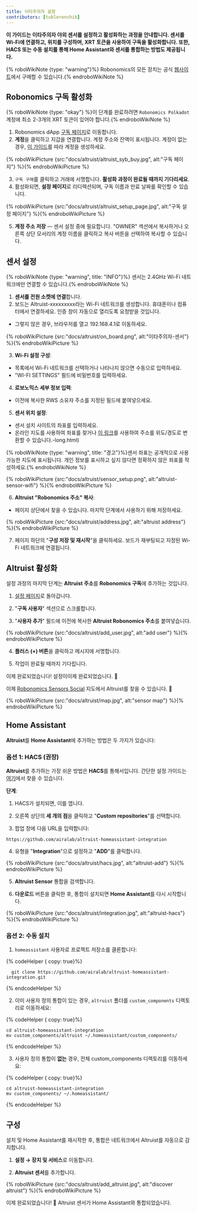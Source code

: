 ```yaml
---
title: 이타주의자 설정
contributors: [tubleronchik]
---
```


**이 가이드는 이타주의자 야외 센서를 설정하고 활성화하는 과정을 안내합니다. 센서를 Wi-Fi에 연결하고, 위치를 구성하며, XRT 토큰을 사용하여 구독을 활성화합니다. 또한, HACS 또는 수동 설치를 통해 Home Assistant와 센서를 통합하는 방법도 제공됩니다.**

{% roboWikiNote {type: "warning"}%} Robonomics의 모든 장치는 공식 [웹사이트](https://robonomics.network/devices/)에서 구매할 수 있습니다.{% endroboWikiNote %}

## Robonomics 구독 활성화

{% roboWikiNote {type: "okay"} %}이 단계를 완료하려면 `Robonomics Polkadot` 계정에 최소 2-3개의 XRT 토큰이 있어야 합니다.{% endroboWikiNote %}

1) Robonomics dApp [구독 페이지](https://robonomics.app/#/rws-buy)로 이동합니다.
2) **계정**을 클릭하고 지갑을 연결합니다. 계정 주소와 잔액이 표시됩니다.
계정이 없는 경우, [이 가이드](https://wiki.robonomics.network/docs/create-account-in-dapp/)를 따라 계정을 생성하세요.

{% roboWikiPicture {src:"docs/altruist/altruist_syb_buy.jpg", alt:"구독 페이지"} %}{% endroboWikiPicture %}

3) `구독 구매`를 클릭하고 거래에 서명합니다. **활성화 과정이 완료될 때까지 기다리세요**.
4) 활성화되면, **설정 페이지**로 리디렉션되며, 구독 이름과 만료 날짜를 확인할 수 있습니다.

{% roboWikiPicture {src:"docs/altruist/altruist_setup_page.jpg", alt:"구독 설정 페이지"} %}{% endroboWikiPicture %}

5) **계정 주소 저장** — 센서 설정 중에 필요합니다. "OWNER" 섹션에서 복사하거나 오른쪽 상단 모서리의 계정 이름을 클릭하고 복사 버튼을 선택하여 복사할 수 있습니다.

## 센서 설정

{% roboWikiNote {type: "warning", title: "INFO"}%} 센서는 2.4GHz Wi-Fi 네트워크에만 연결할 수 있습니다.{% endroboWikiNote %}

1) **센서를 전원 소켓에 연결**합니다.
2) 보드는 Altruist-xxxxxxxxx라는 Wi-Fi 네트워크를 생성합니다. 휴대폰이나 컴퓨터에서 연결하세요. 인증 창이 자동으로 열리도록 요청받을 것입니다.
- 그렇지 않은 경우, 브라우저를 열고 192.168.4.1로 이동하세요.

{% roboWikiPicture {src:"docs/altruist/on_board.png", alt:"이타주의자-센서"} %}{% endroboWikiPicture %}

3) **Wi-Fi 설정 구성**:
- 목록에서 Wi-Fi 네트워크를 선택하거나 나타나지 않으면 수동으로 입력하세요.
- "WI-FI SETTINGS" 필드에 비밀번호를 입력하세요.

4) **로보노믹스 세부 정보 입력**:
- 이전에 복사한 RWS 소유자 주소를 지정된 필드에 붙여넣으세요.

5) **센서 위치 설정**:
- 센서 설치 사이트의 좌표를 입력하세요.
- 온라인 지도를 사용하여 좌표를 찾거나 [이 링크](https://www.latlong.net/convert-address-to-lat)를 사용하여 주소를 위도/경도로 변환할 수 있습니다.-long.html)

{% roboWikiNote {type: "warning", title: "경고"}%}센서 좌표는 공개적으로 사용 가능한 지도에 표시됩니다. 개인 정보를 표시하고 싶지 않다면 정확하지 않은 좌표를 작성하세요.{% endroboWikiNote %}

{% roboWikiPicture {src:"docs/altruist/sensor_setup.png", alt:"altruist-sensor-wifi"} %}{% endroboWikiPicture %}

6) **Altruist "Robonomics 주소" 복사**:
- 페이지 상단에서 찾을 수 있습니다. 마지막 단계에서 사용하기 위해 저장하세요.

{% roboWikiPicture {src:"docs/altruist/address.jpg", alt:"altruist address"} %}{% endroboWikiPicture %}

7) 페이지 하단의 "**구성 저장 및 재시작**"을 클릭하세요. 보드가 재부팅되고 지정된 Wi-Fi 네트워크에 연결됩니다.

## Altruist 활성화
설정 과정의 마지막 단계는 **Altruist 주소**를 **Robonomics 구독**에 추가하는 것입니다.

1) [설정 페이지](https://robonomics.app/#/rws-setup)로 돌아갑니다.

2) "**구독 사용자**" 섹션으로 스크롤합니다.

3) "**사용자 추가**" 필드에 이전에 복사한 **Altruist Robonomics 주소**를 붙여넣습니다.

{% roboWikiPicture {src:"docs/altruist/add_user.jpg", alt:"add user"} %}{% endroboWikiPicture %}

4) **플러스 (+) 버튼**을 클릭하고 메시지에 서명합니다.

5) 작업이 완료될 때까지 기다립니다.

이제 완료되었습니다! 설정이이제 완료되었습니다. 🎉

이제 [Robonomics Sensors Social](https://sensors.social/#) 지도에서 Altruist를 찾을 수 있습니다. 🚀

{% roboWikiPicture {src:"docs/altruist/map.jpg", alt:"sensor map"} %}{% endroboWikiPicture %}

## Home Assistant

**Altruist**를 **Home Assistant**에 추가하는 방법은 두 가지가 있습니다:

### 옵션 1: HACS (권장)

**Altruist**를 추가하는 가장 쉬운 방법은 **HACS**를 통해서입니다. 간단한 설정 가이드는 [여기](https://hacs.xyz/docs/use/)에서 찾을 수 있습니다.

**단계**:
1) HACS가 설치되면, 이를 엽니다.

2) 오른쪽 상단의 **세 개의 점**을 클릭하고 "**Custom repositories**"를 선택합니다.

3) 팝업 창에 다음 URL을 입력합니다:

```
https://github.com/airalab/altruist-homeassistant-integration
```
4) 유형을 "**Integration**"으로 설정하고 "**ADD**"를 클릭합니다.

{% roboWikiPicture {src:"docs/altruist/hacs.jpg", alt:"altruist-add"} %}{% endroboWikiPicture %}

5) **Altruist Sensor** 통합을 검색합니다.

6) **다운로드** 버튼을 클릭한 후, 통합이 설치되면 **Home Assistant**를 다시 시작합니다.

{% roboWikiPicture {src:"docs/altruist/integration.jpg", alt:"altruist-hacs"} %}{% endroboWikiPicture %}

### 옵션 2: 수동 설치

1) `homeassistant` 사용자로 프로젝트 저장소를 클론합니다:

{% codeHelper { copy: true}%}

```shell
  git clone https://github.com/airalab/altruist-homeassistant-integration.git
```

{% endcodeHelper %}

2) 이미 사용자 정의 통합이 있는 경우, `altruist` 폴더를 `custom_components` 디렉토리로 이동하세요:

{% codeHelper { copy: true}%}

```
cd altruist-homeassistant-integration
mv custom_components/altruist ~/.homeassistant/custom_components/
```

{% endcodeHelper %}

3) 사용자 정의 통합이 **없는** 경우, 전체 custom_components 디렉토리를 이동하세요:

{% codeHelper { copy: true}%}

 ```
cd altruist-homeassistant-integration
mv custom_components/ ~/.homeassistant/
```

{% endcodeHelper %}

## 구성

설치 및 Home Assistant를 재시작한 후, 통합은 네트워크에서 Altruist를 자동으로 감지합니다.

1) **설정 → 장치 및 서비스**로 이동합니다.

2) **Altruist 센서**를 추가합니다.

{% roboWikiPicture {src:"docs/altruist/add_altruist.jpg", alt:"discover altruist"} %}{% endroboWikiPicture %}

이제 완료되었습니다! 🚀 Altruist 센서가 Home Assistant와 통합되었습니다.